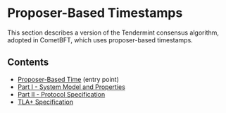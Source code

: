 # Proposer-Based Timestamps

This section describes a version of the Tendermint consensus algorithm, adopted in CometBFT,
which uses proposer-based timestamps.

## Contents

- [Proposer-Based Time][main] (entry point)
- [Part I - System Model and Properties][sysmodel]
- [Part II - Protocol Specification][algorithm]
- [TLA+ Specification][proposertla]


[algorithm]: ./pbts-algorithm_001_draft.md

[sysmodel]: ./pbts-sysmodel_001_draft.md

[main]: ./pbts_001_draft.md

[proposertla]: ./tla/TendermintPBT_001_draft.tla
